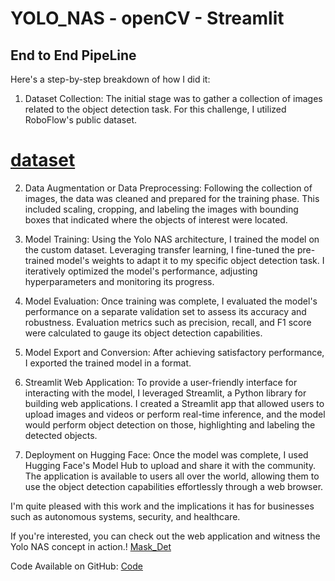 # YOLO_NAS - openCV - Streamlit

## End to End PipeLine

Here's a step-by-step breakdown of how I did it:

1.	Dataset Collection: The initial stage was to gather a collection of images related to the object detection task. For this challenge, I utilized RoboFlow's public dataset.
# [dataset](https://universe.roboflow.com/xml-to-yolo-sqqvs/face-masks-old-data)

2. Data Augmentation or Data Preprocessing: Following the collection of images, the data was cleaned and prepared for the training phase. This included scaling, cropping, and labeling the images with bounding boxes that indicated where the objects of interest were located.

3. Model Training: Using the Yolo NAS architecture, I trained the model on the custom dataset. Leveraging transfer learning, I fine-tuned the pre-trained model's weights to adapt it to my specific object detection task. I iteratively optimized the model's performance, adjusting hyperparameters and monitoring its progress.

4. Model Evaluation: Once training was complete, I evaluated the model's performance on a separate validation set to assess its accuracy and robustness. Evaluation metrics such as precision, recall, and F1 score were calculated to gauge its object detection capabilities.

5. Model Export and Conversion: After achieving satisfactory performance, I exported the trained model in a format.

6. Streamlit Web Application: To provide a user-friendly interface for interacting with the model, I leveraged Streamlit, a Python library for building web applications. I created a Streamlit app that allowed users to upload images and videos or perform real-time inference, and the model would perform object detection on those, highlighting and labeling the detected objects.

7. Deployment on Hugging Face: Once the model was complete, I used Hugging Face's Model Hub to upload and share it with the community. The application is available to users all over the world, allowing them to use the object detection capabilities effortlessly through a web browser.

I'm quite pleased with this work and the implications it has for businesses such as autonomous systems, security, and healthcare. 

If you're interested, you can check out the web application and witness the Yolo NAS concept in action.!
[Mask_Det](https://huggingface.co/spaces/Rathsam/FaceMaskDetection_YOLONAS)

Code Available on GitHub:
[Code](https://github.com/RATHOD-SHUBHAM/OOD_YOLONAS_SAM/tree/master/NAS_MASK/NAS_streamlit_APP)
